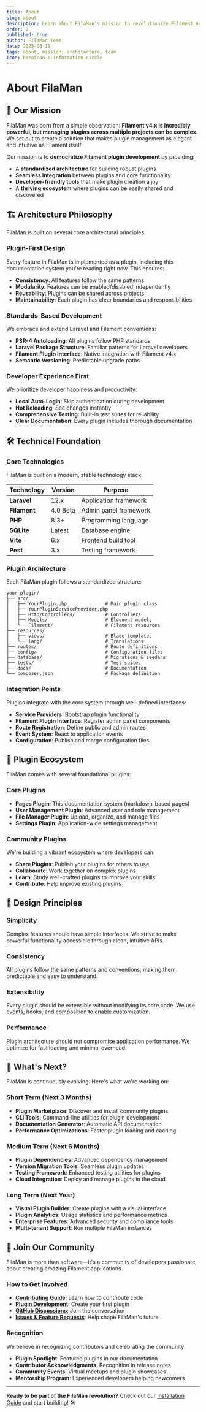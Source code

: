 ```yaml
---
title: About
slug: about
description: Learn about FilaMan's mission to revolutionize Filament v4.x plugin management and our commitment to developer experience.
order: 2
published: true
author: FilaMan Team
date: 2025-06-11
tags: about, mission, architecture, team
icon: heroicon-o-information-circle
---
```


# About FilaMan

## 🎯 Our Mission

FilaMan was born from a simple observation: **Filament v4.x is incredibly powerful, but managing plugins across multiple projects can be complex**. We set out to create a solution that makes plugin management as elegant and intuitive as Filament itself.

Our mission is to **democratize Filament plugin development** by providing:

- A **standardized architecture** for building robust plugins
- **Seamless integration** between plugins and core functionality  
- **Developer-friendly tools** that make plugin creation a joy
- A **thriving ecosystem** where plugins can be easily shared and discovered

## 🏗️ Architecture Philosophy

FilaMan is built on several core architectural principles:

### Plugin-First Design
Every feature in FilaMan is implemented as a plugin, including this documentation system you're reading right now. This ensures:

- **Consistency**: All features follow the same patterns
- **Modularity**: Features can be enabled/disabled independently
- **Reusability**: Plugins can be shared across projects
- **Maintainability**: Each plugin has clear boundaries and responsibilities

### Standards-Based Development
We embrace and extend Laravel and Filament conventions:

- **PSR-4 Autoloading**: All plugins follow PHP standards
- **Laravel Package Structure**: Familiar patterns for Laravel developers
- **Filament Plugin Interface**: Native integration with Filament v4.x
- **Semantic Versioning**: Predictable upgrade paths

### Developer Experience First
We prioritize developer happiness and productivity:

- **Local Auto-Login**: Skip authentication during development
- **Hot Reloading**: See changes instantly
- **Comprehensive Testing**: Built-in test suites for reliability
- **Clear Documentation**: Every plugin includes thorough documentation

## 🛠️ Technical Foundation

### Core Technologies

FilaMan is built on a modern, stable technology stack:

| Technology | Version | Purpose |
|------------|---------|---------|
| **Laravel** | 12.x | Application framework |
| **Filament** | 4.0 Beta | Admin panel framework |
| **PHP** | 8.3+ | Programming language |
| **SQLite** | Latest | Database engine |
| **Vite** | 6.x | Frontend build tool |
| **Pest** | 3.x | Testing framework |

### Plugin Architecture

Each FilaMan plugin follows a standardized structure:

```
your-plugin/
├── src/
│   ├── YourPlugin.php              # Main plugin class
│   ├── YourPluginServiceProvider.php
│   ├── Http/Controllers/           # Controllers
│   ├── Models/                     # Eloquent models
│   └── Filament/                   # Filament resources
├── resources/
│   ├── views/                      # Blade templates
│   └── lang/                       # Translations
├── routes/                         # Route definitions
├── config/                         # Configuration files
├── database/                       # Migrations & seeders
├── tests/                          # Test suites
├── docs/                           # Documentation
└── composer.json                   # Package definition
```

### Integration Points

Plugins integrate with the core system through well-defined interfaces:

- **Service Providers**: Bootstrap plugin functionality
- **Filament Plugin Interface**: Register admin panel components
- **Route Registration**: Define public and admin routes
- **Event System**: React to application events
- **Configuration**: Publish and merge configuration files

## 🌟 Plugin Ecosystem

FilaMan comes with several foundational plugins:

### Core Plugins

- **Pages Plugin**: This documentation system (markdown-based pages)
- **User Management Plugin**: Advanced user and role management
- **File Manager Plugin**: Upload, organize, and manage files
- **Settings Plugin**: Application-wide settings management

### Community Plugins

We're building a vibrant ecosystem where developers can:

- **Share Plugins**: Publish your plugins for others to use
- **Collaborate**: Work together on complex plugins
- **Learn**: Study well-crafted plugins to improve your skills
- **Contribute**: Help improve existing plugins

## 🎨 Design Principles

### Simplicity
Complex features should have simple interfaces. We strive to make powerful functionality accessible through clean, intuitive APIs.

### Consistency  
All plugins follow the same patterns and conventions, making them predictable and easy to understand.

### Extensibility
Every plugin should be extensible without modifying its core code. We use events, hooks, and composition to enable customization.

### Performance
Plugin architecture should not compromise application performance. We optimize for fast loading and minimal overhead.

## 🚀 What's Next?

FilaMan is continuously evolving. Here's what we're working on:

### Short Term (Next 3 Months)
- **Plugin Marketplace**: Discover and install community plugins
- **CLI Tools**: Command-line utilities for plugin development
- **Documentation Generator**: Automatic API documentation
- **Performance Optimizations**: Faster plugin loading and caching

### Medium Term (Next 6 Months)
- **Plugin Dependencies**: Advanced dependency management
- **Version Migration Tools**: Seamless plugin updates
- **Testing Framework**: Enhanced testing utilities for plugins
- **Cloud Integration**: Deploy and manage plugins in the cloud

### Long Term (Next Year)
- **Visual Plugin Builder**: Create plugins with a visual interface
- **Plugin Analytics**: Usage statistics and performance metrics
- **Enterprise Features**: Advanced security and compliance tools
- **Multi-tenant Support**: Run multiple FilaMan instances

## 🤝 Join Our Community

FilaMan is more than software—it's a community of developers passionate about creating amazing Filament applications.

### How to Get Involved

- **[Contributing Guide](/pages/contributing)**: Learn how to contribute code
- **[Plugin Development](/pages/plugin-development)**: Create your first plugin
- **[GitHub Discussions](https://github.com/markc/filaman/discussions)**: Join the conversation
- **[Issues & Feature Requests](https://github.com/markc/filaman/issues)**: Help shape FilaMan's future

### Recognition

We believe in recognizing contributors and celebrating the community:

- **Plugin Spotlight**: Featured plugins in our documentation
- **Contributor Acknowledgments**: Recognition in release notes
- **Community Events**: Virtual meetups and plugin showcases
- **Mentorship Program**: Experienced developers helping newcomers

---

**Ready to be part of the FilaMan revolution?** Check out our [Installation Guide](/pages/installation) and start building! 🛠️